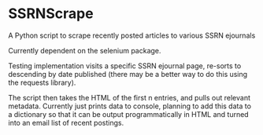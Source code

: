 # SSRNScrape
A Python script to scrape recently posted articles to various SSRN ejournals

Currently dependent on the selenium package.

Testing implementation visits a specific SSRN ejournal page, re-sorts to descending by date published (there may be a better way to do this using the requests library).

The script then takes the HTML of the first n entries, and pulls out relevant metadata.  Currently just prints data to console, planning to add this data to a dictionary so that it can be output programmatically in HTML and turned into an email list of recent postings.
